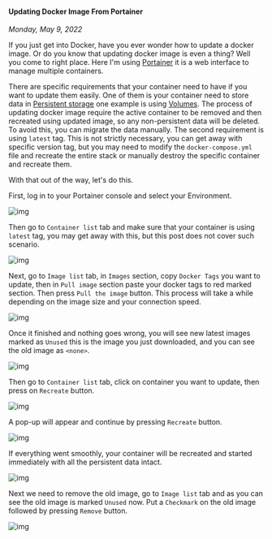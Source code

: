#### Updating Docker Image From Portainer
_Monday, May 9, 2022_

If you just get into Docker, have you ever wonder how to update a docker image. 
Or do you know that updating docker image is even a thing? Well you come to right 
place. Here I'm using [Portainer](https://www.portainer.io/) it is a web interface 
to manage multiple containers. 

There are specific requirements that your container need to have if you want to 
update them easily. One of them is your container need to store data in 
[Persistent storage](https://docs.docker.com/storage/) one example is using 
[Volumes](https://docs.docker.com/storage/volumes/). The process of updating 
docker image require the active container to be removed and then recreated using 
updated image, so any non-persistent data will be deleted. To avoid this, you can 
migrate the data manually. The second requirement is using `latest` tag. This is not 
strictly necessary, you can get away with specific version tag, but you may need to 
modify the `docker-compose.yml` file and recreate the entire stack or manually destroy 
the specific container and recreate them.

With that out of the way, let's do this.

First, log in to your Portainer console and select your Environment. 
<div class="row">
	<div class="col-sm-3"></div>
	<div class="col-sm-6">
		<div class="thumbnail">
			<img class="img-responsive" src="./posts/2022-05-09-updating-docker-image-from-portainer/01.png" alt="img">
		</div>
	</div>
	<div class="col-sm-3"></div>
</div>

Then go to `Container list` tab and make sure that your container is using `latest` tag, 
you may get away with this, but this post does not cover such scenario.
<div class="row">
	<div class="col-sm-3"></div>
	<div class="col-sm-6">
		<div class="thumbnail">
			<img class="img-responsive" src="./posts/2022-05-09-updating-docker-image-from-portainer/02.png" alt="img">
		</div>
	</div>
	<div class="col-sm-3"></div>
</div>

Next, go to `Image list` tab, in `Images` section, copy `Docker Tags` you want to update, 
then in `Pull image` section paste your docker tags to red marked section. Then press 
`Pull the image` button. This process will take a while depending on the image size and 
your connection speed.
<div class="row">
	<div class="col-sm-3"></div>
	<div class="col-sm-6">
		<div class="thumbnail">
			<img class="img-responsive" src="./posts/2022-05-09-updating-docker-image-from-portainer/03.png" alt="img">
		</div>
	</div>
	<div class="col-sm-3"></div>
</div>

Once it finished and nothing goes wrong, you will see new latest images marked as `Unused` 
this is the image you just downloaded, and you can see the old image as `<none>`.
<div class="row">
	<div class="col-sm-3"></div>
	<div class="col-sm-6">
		<div class="thumbnail">
			<img class="img-responsive" src="./posts/2022-05-09-updating-docker-image-from-portainer/04.png" alt="img">
		</div>
	</div>
	<div class="col-sm-3"></div>
</div>

Then go to `Container list` tab, click on container you want to update, then 
press on `Recreate` button.
<div class="row">
	<div class="col-sm-3"></div>
	<div class="col-sm-6">
		<div class="thumbnail">
			<img class="img-responsive" src="./posts/2022-05-09-updating-docker-image-from-portainer/05.png" alt="img">
		</div>
	</div>
	<div class="col-sm-3"></div>
</div>

A pop-up will appear and continue by pressing `Recreate` button.
<div class="row">
	<div class="col-sm-3"></div>
	<div class="col-sm-6">
		<div class="thumbnail">
			<img class="img-responsive" src="./posts/2022-05-09-updating-docker-image-from-portainer/06.png" alt="img">
		</div>
	</div>
	<div class="col-sm-3"></div>
</div>

If everything went smoothly, your container will be recreated and started 
immediately with all the persistent data intact.
<div class="row">
	<div class="col-sm-3"></div>
	<div class="col-sm-6">
		<div class="thumbnail">
			<img class="img-responsive" src="./posts/2022-05-09-updating-docker-image-from-portainer/07.png" alt="img">
		</div>
	</div>
	<div class="col-sm-3"></div>
</div>

Next we need to remove the old image, go to `Image list` tab 
and as you can see the old image is marked `Unused` now. Put a `Checkmark` 
on the old image followed by pressing `Remove` button.
<div class="row">
	<div class="col-sm-3"></div>
	<div class="col-sm-6">
		<div class="thumbnail">
			<img class="img-responsive" src="./posts/2022-05-09-updating-docker-image-from-portainer/08.png" alt="img">
		</div>
	</div>
	<div class="col-sm-3"></div>
</div>